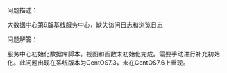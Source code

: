 问题描述：

大数据中心第9版基线服务中心，缺失访问日志和浏览日志

问题解答：

服务中心初始化数据库脚本。视图和函数未初始化完成。需要手动进行补充初始化。此问题出现在系统版本为CentOS7.3，未在CentOS7.6上重现。